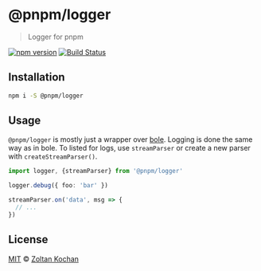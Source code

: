 # @pnpm/logger

> Logger for pnpm

<!--@shields('npm', 'travis')-->
[![npm version](https://img.shields.io/npm/v/@pnpm/logger.svg)](https://www.npmjs.com/package/@pnpm/logger) [![Build Status](https://img.shields.io/travis/pnpm/logger/master.svg)](https://travis-ci.org/pnpm/logger)
<!--/@-->

## Installation

```sh
npm i -S @pnpm/logger
```

## Usage

`@pnpm/logger` is mostly just a wrapper over [bole](https://www.npmjs.com/package/bole).
Logging is done the same way as in bole. To listed for logs, use `streamParser` or create
a new parser with `createStreamParser()`.

```typescript
import logger, {streamParser} from '@pnpm/logger'

logger.debug({ foo: 'bar' })

streamParser.on('data', msg => {
  // ...
})
```

## License

[MIT](./LICENSE) © [Zoltan Kochan](https://www.kochan.io/)
